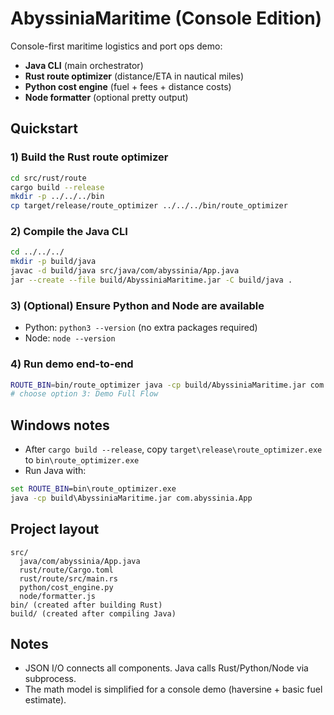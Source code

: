 # AbyssiniaMaritime (Console Edition)

Console-first maritime logistics and port ops demo:
- **Java CLI** (main orchestrator)
- **Rust route optimizer** (distance/ETA in nautical miles)
- **Python cost engine** (fuel + fees + distance costs)
- **Node formatter** (optional pretty output)

## Quickstart

### 1) Build the Rust route optimizer
```bash
cd src/rust/route
cargo build --release
mkdir -p ../../../bin
cp target/release/route_optimizer ../../../bin/route_optimizer
```

### 2) Compile the Java CLI
```bash
cd ../../../
mkdir -p build/java
javac -d build/java src/java/com/abyssinia/App.java
jar --create --file build/AbyssiniaMaritime.jar -C build/java .
```

### 3) (Optional) Ensure Python and Node are available
- Python: `python3 --version` (no extra packages required)
- Node: `node --version`

### 4) Run demo end-to-end
```bash
ROUTE_BIN=bin/route_optimizer java -cp build/AbyssiniaMaritime.jar com.abyssinia.App
# choose option 3: Demo Full Flow
```

## Windows notes
- After `cargo build --release`, copy `target\release\route_optimizer.exe` to `bin\route_optimizer.exe`
- Run Java with:
```bat
set ROUTE_BIN=bin\route_optimizer.exe
java -cp build\AbyssiniaMaritime.jar com.abyssinia.App
```

## Project layout
```text
src/
  java/com/abyssinia/App.java
  rust/route/Cargo.toml
  rust/route/src/main.rs
  python/cost_engine.py
  node/formatter.js
bin/ (created after building Rust)
build/ (created after compiling Java)
```

## Notes
- JSON I/O connects all components. Java calls Rust/Python/Node via subprocess.
- The math model is simplified for a console demo (haversine + basic fuel estimate).